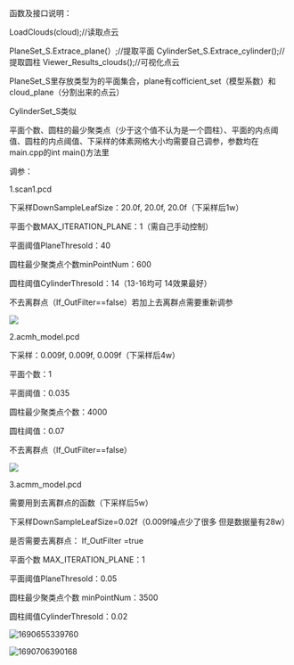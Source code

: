 函数及接口说明：

 LoadClouds(cloud);//读取点云

PlaneSet_S.Extrace_plane(）;//提取平面
CylinderSet_S.Extrace_cylinder();//提取圆柱
Viewer_Results_clouds();//可视化点云



PlaneSet_S里存放类型为<plane>的平面集合，plane有cofficient_set（模型系数）和cloud_plane（分割出来的点云）

CylinderSet_S类似

平面个数、圆柱的最少聚类点（少于这个值不认为是一个圆柱）、平面的内点阈值、圆柱的内点阈值、下采样的体素网格大小均需要自己调参，参数均在main.cpp的int main()方法里



调参：

1.scan1.pcd

下采样DownSampleLeafSize：20.0f, 20.0f, 20.0f（下采样后1w）

平面个数MAX_ITERATION_PLANE：1（需自己手动控制）

平面阈值PlaneThresold：40

圆柱最少聚类点个数minPointNum：600

圆柱阈值CylinderThresold：14（13-16均可 14效果最好）

不去离群点（If_OutFilter==false）若加上去离群点需要重新调参

![](E:\v5\lab\图片\scan1.png)

2.acmh_model.pcd

下采样：0.009f, 0.009f, 0.009f（下采样后4w）

平面个数：1

平面阈值：0.035

圆柱最少聚类点个数：4000

圆柱阈值：0.07

不去离群点（If_OutFilter==false）

![](E:\v5\lab\图片\acmh1.png)

3.acmm_model.pcd

需要用到去离群点的函数（下采样后5w）

下采样DownSampleLeafSize=0.02f（0.009f噪点少了很多 但是数据量有28w）

是否需要去离群点： If_OutFilter =true

平面个数 MAX_ITERATION_PLANE：1

平面阈值PlaneThresold：0.05

圆柱最少聚类点个数 minPointNum：3500

圆柱阈值CylinderThresold：0.02



![1690655339760](C:\Users\xia\AppData\Roaming\Typora\typora-user-images\1690655339760.png)

![1690706390168](C:\Users\xia\AppData\Roaming\Typora\typora-user-images\1690706390168.png)
